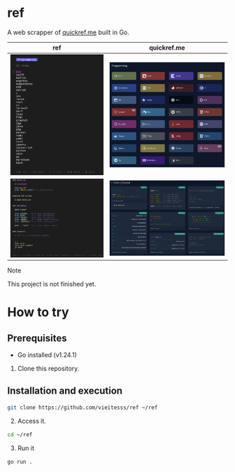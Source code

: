 # ref

A web scrapper of [quickref.me](https://quickref.me) built in Go.


| ref | quickref.me |
| --- | ----------- |
| ![references](./assets/references.png) | ![references qrm](./assets/references_qrm.png) |
| ![bash cheatsheet](./assets/bash.png) | ![bash qrm](./assets/bash_qrm.png) |


> [!NOTE]
> This project is not finished yet.


# How to try

## Prerequisites

- Go installed (v1.24.1)
1. Clone this repository.

## Installation and execution

```sh
git clone https://github.com/vieitesss/ref ~/ref
```

2. Access it.

```sh
cd ~/ref
```

3. Run it

```sh
go run .
```
